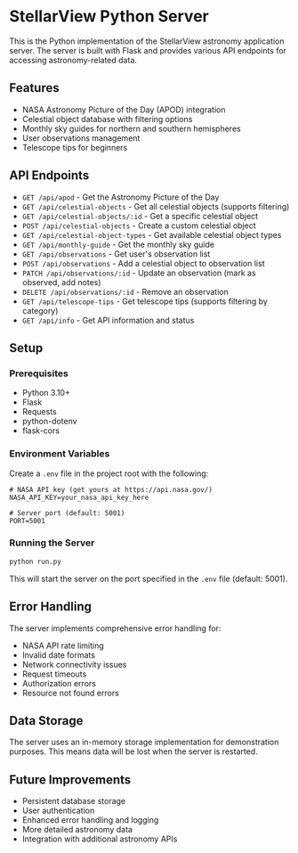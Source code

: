 # StellarView Python Server

This is the Python implementation of the StellarView astronomy application server. The server is built with Flask and provides various API endpoints for accessing astronomy-related data.

## Features

- NASA Astronomy Picture of the Day (APOD) integration
- Celestial object database with filtering options
- Monthly sky guides for northern and southern hemispheres
- User observations management
- Telescope tips for beginners

## API Endpoints

- `GET /api/apod` - Get the Astronomy Picture of the Day
- `GET /api/celestial-objects` - Get all celestial objects (supports filtering)
- `GET /api/celestial-objects/:id` - Get a specific celestial object
- `POST /api/celestial-objects` - Create a custom celestial object
- `GET /api/celestial-object-types` - Get available celestial object types
- `GET /api/monthly-guide` - Get the monthly sky guide
- `GET /api/observations` - Get user's observation list
- `POST /api/observations` - Add a celestial object to observation list
- `PATCH /api/observations/:id` - Update an observation (mark as observed, add notes)
- `DELETE /api/observations/:id` - Remove an observation
- `GET /api/telescope-tips` - Get telescope tips (supports filtering by category)
- `GET /api/info` - Get API information and status

## Setup

### Prerequisites

- Python 3.10+
- Flask
- Requests
- python-dotenv
- flask-cors

### Environment Variables

Create a `.env` file in the project root with the following:

```
# NASA API key (get yours at https://api.nasa.gov/)
NASA_API_KEY=your_nasa_api_key_here

# Server port (default: 5001)
PORT=5001
```

### Running the Server

```bash
python run.py
```

This will start the server on the port specified in the `.env` file (default: 5001).

## Error Handling

The server implements comprehensive error handling for:

- NASA API rate limiting
- Invalid date formats
- Network connectivity issues
- Request timeouts
- Authorization errors
- Resource not found errors

## Data Storage

The server uses an in-memory storage implementation for demonstration purposes. This means data will be lost when the server is restarted.

## Future Improvements

- Persistent database storage
- User authentication
- Enhanced error handling and logging
- More detailed astronomy data
- Integration with additional astronomy APIs